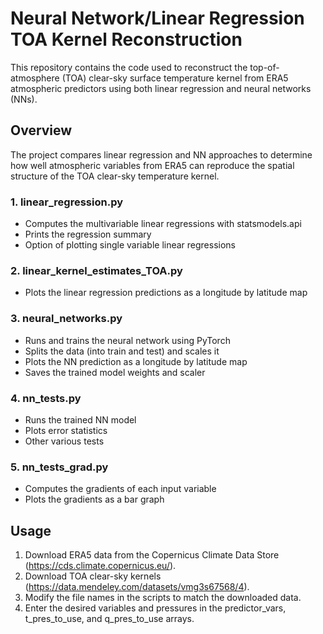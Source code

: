 # Neural Network/Linear Regression TOA Kernel Reconstruction

This repository contains the code used to reconstruct the top-of-atmosphere (TOA) clear-sky surface temperature kernel from ERA5 atmospheric predictors using both 
linear regression and neural networks (NNs).

## Overview
The project compares linear regression and NN approaches to determine how well atmospheric variables from ERA5 can reproduce the spatial structure of the 
TOA clear-sky temperature kernel. 

### 1. linear_regression.py 
* Computes the multivariable linear regressions with statsmodels.api
* Prints the regression summary
* Option of plotting single variable linear regressions

### 2. linear_kernel_estimates_TOA.py
* Plots the linear regression predictions as a longitude by latitude map

### 3. neural_networks.py
* Runs and trains the neural network using PyTorch
* Splits the data (into train and test) and scales it
* Plots the NN prediction as a longitude by latitude map
* Saves the trained model weights and scaler

### 4. nn_tests.py
* Runs the trained NN model
* Plots error statistics
* Other various tests

### 5. nn_tests_grad.py
* Computes the gradients of each input variable
* Plots the gradients as a bar graph

## Usage
1. Download ERA5 data from the Copernicus Climate Data Store (https://cds.climate.copernicus.eu/). 
2. Download TOA clear-sky kernels (https://data.mendeley.com/datasets/vmg3s67568/4).
3. Modify the file names in the scripts to match the downloaded data.
4. Enter the desired variables and pressures in the predictor_vars, t_pres_to_use, and q_pres_to_use arrays.
